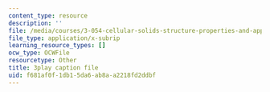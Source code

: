 ```yaml
---
content_type: resource
description: ''
file: /media/courses/3-054-cellular-solids-structure-properties-and-applications-spring-2015/f681af0f1db15da6ab8aa2218fd2ddbf_MxWZwTA_PHc.vtt
file_type: application/x-subrip
learning_resource_types: []
ocw_type: OCWFile
resourcetype: Other
title: 3play caption file
uid: f681af0f-1db1-5da6-ab8a-a2218fd2ddbf
---
```


